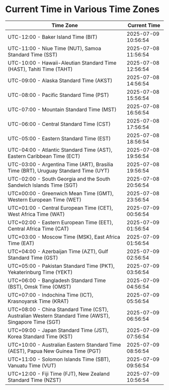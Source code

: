 # Current Time in Various Time Zones

| Time Zone | Current Time |
|-----------|--------------|
| UTC-12:00 - Baker Island Time (BIT) | 2025-07-09 10:56:54 |
| UTC-11:00 - Niue Time (NUT), Samoa Standard Time (SST) | 2025-07-08 11:56:54 |
| UTC-10:00 - Hawaii-Aleutian Standard Time (HAST), Tahiti Time (TAHT) | 2025-07-08 12:56:54 |
| UTC-09:00 - Alaska Standard Time (AKST) | 2025-07-08 14:56:54 |
| UTC-08:00 - Pacific Standard Time (PST) | 2025-07-08 15:56:54 |
| UTC-07:00 - Mountain Standard Time (MST) | 2025-07-08 16:56:54 |
| UTC-06:00 - Central Standard Time (CST) | 2025-07-08 17:56:54 |
| UTC-05:00 - Eastern Standard Time (EST) | 2025-07-08 18:56:54 |
| UTC-04:00 - Atlantic Standard Time (AST), Eastern Caribbean Time (ECT) | 2025-07-08 19:56:54 |
| UTC-03:00 - Argentina Time (ART), Brasília Time (BRT), Uruguay Standard Time (UYT) | 2025-07-08 19:56:54 |
| UTC-02:00 - South Georgia and the South Sandwich Islands Time (SGT) | 2025-07-08 20:56:54 |
| UTC±00:00 - Greenwich Mean Time (GMT), Western European Time (WET) | 2025-07-08 23:56:54 |
| UTC+01:00 - Central European Time (CET), West Africa Time (WAT) | 2025-07-09 00:56:54 |
| UTC+02:00 - Eastern European Time (EET), Central Africa Time (CAT) | 2025-07-09 01:56:54 |
| UTC+03:00 - Moscow Time (MSK), East Africa Time (EAT) | 2025-07-09 01:56:54 |
| UTC+04:00 - Azerbaijan Time (AZT), Gulf Standard Time (GST) | 2025-07-09 02:56:54 |
| UTC+05:00 - Pakistan Standard Time (PKT), Yekaterinburg Time (YEKT) | 2025-07-09 03:56:54 |
| UTC+06:00 - Bangladesh Standard Time (BST), Omsk Time (OMST) | 2025-07-09 04:56:54 |
| UTC+07:00 - Indochina Time (ICT), Krasnoyarsk Time (KRAT) | 2025-07-09 05:56:54 |
| UTC+08:00 - China Standard Time (CST), Australian Western Standard Time (AWST), Singapore Time (SGT) | 2025-07-09 06:56:54 |
| UTC+09:00 - Japan Standard Time (JST), Korea Standard Time (KST) | 2025-07-09 07:56:54 |
| UTC+10:00 - Australian Eastern Standard Time (AEST), Papua New Guinea Time (PGT) | 2025-07-09 08:56:54 |
| UTC+11:00 - Solomon Islands Time (SBT), Vanuatu Time (VUT) | 2025-07-09 09:56:54 |
| UTC+12:00 - Fiji Time (FJT), New Zealand Standard Time (NZST) | 2025-07-09 10:56:54 |

